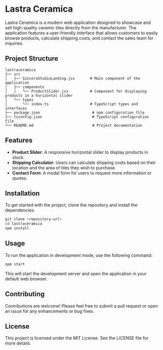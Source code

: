 # Lastra Ceramica

Lastra Ceramica is a modern web application designed to showcase and sell high-quality ceramic tiles directly from the manufacturer. The application features a user-friendly interface that allows customers to easily browse products, calculate shipping costs, and contact the sales team for inquiries.

## Project Structure

```
lastraceramica
├── src
│   ├── SinceraStudioLanding.jsx       # Main component of the application
│   ├── components
│   │   └── ProductSlider.jsx          # Component for displaying products in a horizontal slider
│   └── types
│       └── index.ts                   # TypeScript types and interfaces
├── package.json                        # npm configuration file
├── tsconfig.json                       # TypeScript configuration file
└── README.md                           # Project documentation
```

## Features

- **Product Slider**: A responsive horizontal slider to display products in stock.
- **Shipping Calculator**: Users can calculate shipping costs based on their location and the area of tiles they wish to purchase.
- **Contact Form**: A modal form for users to request more information or quotes.

## Installation

To get started with the project, clone the repository and install the dependencies:

```bash
git clone <repository-url>
cd lastraceramica
npm install
```

## Usage

To run the application in development mode, use the following command:

```bash
npm start
```

This will start the development server and open the application in your default web browser.

## Contributing

Contributions are welcome! Please feel free to submit a pull request or open an issue for any enhancements or bug fixes.

## License

This project is licensed under the MIT License. See the LICENSE file for more details.